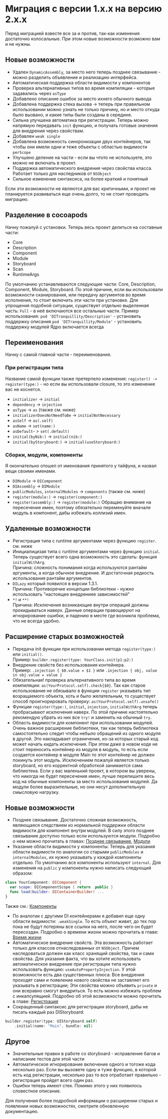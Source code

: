 # Миграция с версии 1.x.x на версию 2.x.x
Перед миграцией взвесте все за и против, так-как изменения достаточно колосальные. При этом новые возможности возможно вам и не нужны.

## Новые возможности
* Удален `DynamicAssembly`, за место него теперь позднее связывание - можно разделить объявление и реализацию интерфейса.
* Автоматическая поддержка области видимости у компонентов
* Проверка альтернативных типов во время компиляции - которые задавались через `asType`
* Добавлено описание ошибок за место ихнего обычного вывода
* Добавлена поддержка стека вызова -> теперь при правильном использовании можно узнать не только причину, но и место откуда было вызвано, и какие типы были созданы в середине.
* Сильна улучшена автоматика при регистрации. Теперь можно напрямую передавать `init` функцию, и получать готовые значения для внедрения через свойствам.
* Добавлен `weak single`
* Добавлена возможность синхронизации двух контейнеров, так чтобы они имели одни и теже объекты с областью видимости `perScope`
* Улучшено деление на части - если вы чтото не используете, это можно не включать в проект.
* Поддержка автоматического внедрения через свойства класса. Работает только для наследников от `NSObject`
* Сильное изменение синтаксиса, на более краткий и понятный

Если эти возможности не являются для вас критичными, и проект не планируется развиваться еще очень долго, то не стоит проводить миграцию.

## Разделение в cocoapods
Начну пожалуй с установки. Теперь весь проект делиться на составные части:
* Core
* Description
* Component
* Module
* Storyboard
* Scan
* RuntimeArgs

По умолчанию устанавливаются следующие части: Core, Description, Component, Module, Storyboard.
По этой причине, если вы использовали возможности сканирования, или передачу аргументов во время исполнения, то стоит включить эти части при установке.
Для упрощения подобной ситуации, существует отдельно выделенная часть: `Full` - в неё включаются все остальные части.
Пример использования:
`pod 'DITranquillity/Description'` - установить поддержку описания
`pod 'DITranquillity/Module'` - установить поддержку модулей
Ядро включается всегда

## Переименования
Начну с самой главной части - переименования.
### При регистрации типа
Название самой функции также претерпело изменения: `register() -> register(type:)` - но если вы использовали closure, то это изменение вас не коснется. 
* `initializer` -> `initial`
* `dependency` -> `injection`
* `asType` -> `as` (также см. ниже)
* `initializerDoesNotNeedToBe` -> `initialNotNecessary`
* `asSelf` -> `as(.self)`
* `asName` -> `set(name:)`
* `asDefault`- > `set(.default)`
* `initial(byNib:)` -> `initial(nib:)`
* `initial(byStoryboard:)` -> `initial(useStoryboard:)`

### Сборки, модули, компоненты
Я окончательно отошел от именования принятого у тайфуна, и назвал вещи своими именами.
* `DIModule` -> `DIComponent`
* `DIAssembly` -> `DIModule`
* `publicModules`, `internalModules` -> `components` (также см. ниже)
* `register(module:)` -> `register(component:)`
* `register(assembly:)` -> `register(module:)`
Обращаю внимание на пересечение имен, поэтому обязательно переменуйте вначале модуль в компонент, дабы избежать коллизий имен.

## Удаленные возможности
* Регистрация типа с runtime аргументами через функцию `register`. см. ниже
* Инициалицизая типа с runtime аргументами через функцию `initial`.
Теперь существует всего одна возможность это сделать: функция `initialWithArg`.  
Причина: сложность понимания когда используются рантайм аргументы, а когда обычное внедрение. И достаточная редкость использования рантайм аргументов.
* `DILazy` который появился в версии 1.3.1.  
Причина: Противоречие концепции библиотеки - нужно использовать "настоящее внедрениее зависимостей"
* `*!` и `**!`  
Причина: Исключения возникающие внутри операций должны прокидываться наверх. Данные операции правоцируют на игнорирование ошибки, и падению в месте где возникла проблема, что не всегда удобно.

## Расширение старых возможностей
* Передача init функции при использовании метода `register(type:)` или `initial()`.  
Пример: `builder.register(type: YourClass.init(p1:p2:)`
* Внедрение свойств без использования контейнера.  
Пример: `.injection { $0.value = $1 }` или `.injection { obj, value in obj.value = value }`
* Обязательная! проверка альтернативного типа во время компиляции: `as(YourProtocol.self).check{$0}`. Так как старое использование не обязывало в функции `register` указывать тип возращаемого объекта, хоть и было желательным, то существует способ проигнорировать проверку: `as(YourProtocol.self).unsafe()`
* Функции `register(type:)`, `initial`, `injection`, `initialWithArg` теперь пробрасывают исключения наверх. По этой причине настоятельно рекомендую убрать из них все `try!` и заменить на обычный `try`.
* Область видимости для компонент при использовании модулей. Очень важное расширение библиотеки, так как теперь библиотека самостоятельно следит чтобы небыло обращений из одного модуля в другой. Это накладывает ограничения, из-за которых старый код может начать кидать исключения. При этом даже в новом коде не стоит переносить контейнер из модуля в модуль, то есть если создается контейнер в модуле Main то этот контейнер не должен покинуть этот модуль. Исключением пожалуй является только storyboard, но его корректной обработкой занимается сама библиотека. Если у вас маленький проект, в котором вы уверены, что никогда не будет пересечения имен, лучше перепишите весь код на обычные компоненты за место использования модулей. Да модули более выразительные, но они несут дополнительную смысловую нагрузку.

## Новые возможности
* Позднее связывание. Достаточно сложная возможность, являющаяся следствием из нормальной поддержки области видимости для компонент внутри модулей. В силу этого позднее связывание доступно только если используются модули. Подробно о нем можно прочитать в главах: [Позднее связывание](lateBinding.md), [Модули](module.md)
* Указание области видимости у компоненты: Теперь для указания области видимости по аналогии со старыми `publicModules` и `internalModules`, их нужно указывать у каждой компоненты отдельно. По умолчанию все компоненты используют `internal`. Для изменения на `public` у компоненты нужно написать следующий образом:  
```swift
class YourComponent: DIComponent {
  var scope: DIComponentScope { return .public }
  func load(builder: DIContainerBuilder) ...
}
```
Также см.: [Компоненты](component.md)
* По аналогии с другими DI контейнерами я добавил еще одну области видимости: `.weakSingle`. То есть объект живет, до тех пор пока не будут потеряны все ссылки на него, после чего он будет пересоздан. Подробно о времени жизни можно прочитать в главе: [Время жизни](lifetime.md)
* Автоматическое внедрение свойств. Эта возможность работает только для классов отнаследованных от `NSObject`. Причем наследоваться должен как класс хранящий свойства, так и сами свойства. Для указания факта, что вы хотите использовать автоматическое внедрение при регистрации типа нужно использовать функцию: `useAutoPropertyInjection`. У этой возможности есть два существенных плюса: Все внедрения проходят сами и появление нового свойства не заставляет его указывать в регистрации; Эти свойства можно объявить `private` и они всеравно смогут внедриться. То есть можно избежать проблем с инкапсулящией. Подробно об этой возможности можно прочитать в главе: [Регистрация](registration.md)
* Сокращенный синтаксис для регистрации storyboard, дабы не писать каждый раз DIStoryboard:
```swift
builder.register(type: UIStoryboard.self)
    .initial(name: "Main", bundle: nil)
```

## Другое
* Значительные правки в работе со storyboard - исправление багов и написание тестов для этой части
* Автоматическое игнорирование включение одного и тогоже кода несколько раз. Если вы вызовете одну и туже функцию, в которой есть код регистрации, несколько раз то все отработает правильно - регистрация пройдет всего один раз.
* Ошибки теперь имеют стек. Помимо этого у них появилось словестное описание.

Для получения более подробной информации о расширении старых и появлении новых возможностях, смотрите обновленную документацию.
